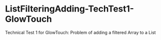# ListFilteringAdding-TechTest1-GlowTouch
Technical Test 1 for GlowTouch: Problem of adding a filtered Array to a List
